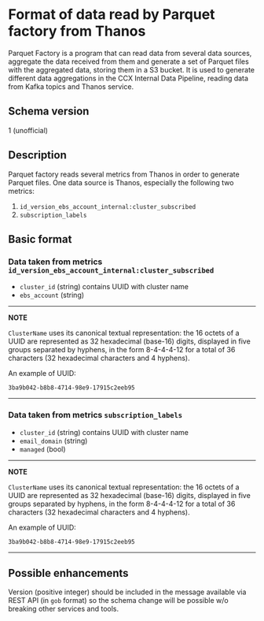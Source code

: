 # Format of data read by Parquet factory from Thanos

Parquet Factory is a program that can read data from several data sources,
aggregate the data received from them and generate a set of Parquet files with
the aggregated data, storing them in a S3 bucket. It is used to generate
different data aggregations in the CCX Internal Data Pipeline, reading data
from Kafka topics and Thanos service.

## Schema version

1 (unofficial)

## Description

Parquet factory reads several metrics from Thanos in order to generate Parquet files. One data source is Thanos, especially the following two metrics:

1. `id_version_ebs_account_internal:cluster_subscribed`
1. `subscription_labels`

## Basic format

### Data taken from metrics `id_version_ebs_account_internal:cluster_subscribed`

* `cluster_id` (string) contains UUID with cluster name
* `ebs_account` (string)

---
**NOTE**

`ClusterName` uses its canonical textual representation: the 16 octets of a
UUID are represented as 32 hexadecimal (base-16) digits, displayed in five
groups separated by hyphens, in the form 8-4-4-4-12 for a total of 36
characters (32 hexadecimal characters and 4 hyphens).

An example of UUID:

```
3ba9b042-b8b8-4714-98e9-17915c2eeb95
```

---
### Data taken from metrics `subscription_labels`

* `cluster_id` (string) contains UUID with cluster name
* `email_domain` (string)
* `managed` (bool)

---
**NOTE**

`ClusterName` uses its canonical textual representation: the 16 octets of a
UUID are represented as 32 hexadecimal (base-16) digits, displayed in five
groups separated by hyphens, in the form 8-4-4-4-12 for a total of 36
characters (32 hexadecimal characters and 4 hyphens).

An example of UUID:

```
3ba9b042-b8b8-4714-98e9-17915c2eeb95
```

---

## Possible enhancements

Version (positive integer) should be included in the message available via REST
API (in `gob` format) so the schema change will be possible w/o breaking other
services and tools.
